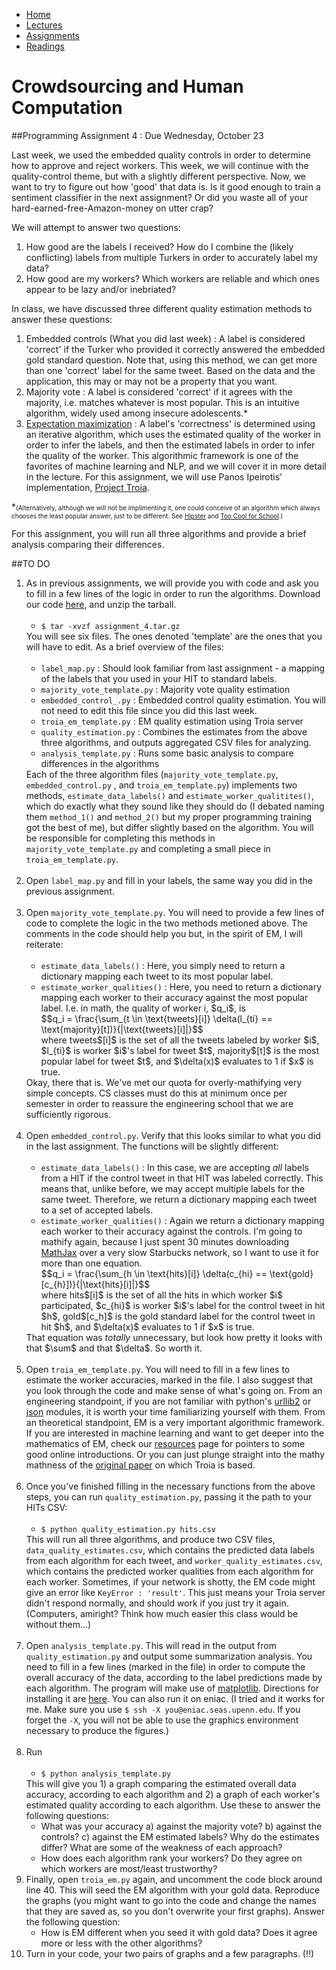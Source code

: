<script type="text/javascript"
   src="http://cdn.mathjax.org/mathjax/latest/MathJax.js?config=TeX-AMS-MML_HTMLorMML">
</script>
<script type="text/x-mathjax-config">
  MathJax.Hub.Config({tex2jax: {inlineMath: [['$','$'], ['\\(','\\)']]}});
</script>
<ul id="ProjectSubmenu">
    <li><a class="home" href="../index.html" title="Home">Home</a></li>
    <li><a class="syllabus" href="../syllabus.html" title="Lectures">Lectures</a></li>
    <li><a class="assignments" href="../assignments.html" title="Assignments">Assignments</a></li>
    <li><a class="resources" href="../resources.html" title="Resources">Readings</a></li>
</ul>

<link rel="stylesheet" type="text/css" href="../stylesheet.css" />

# Crowdsourcing and Human Computation

##Programming Assignment 4 : Due Wednesday, October 23 

Last week, we used the embedded quality controls in order to determine how to approve and reject workers. This week, we will continue with the quality-control theme, but with a slightly different perspective. Now, we want to try to figure out how 'good' that data is. Is it good enough to train a sentiment classifier in the next assignment? Or did you waste all of your hard-earned-free-Amazon-money on utter crap? 

We will attempt to answer two questions:

1. How good are the labels I received? How do I combine the (likely conflicting) labels from multiple Turkers in order to accurately label my data?
2. How good are my workers? Which workers are reliable and which ones appear to be lazy and/or inebriated?

In class, we have discussed three different quality estimation methods to answer these questions:

1. Embedded controls (What you did last week) : A label is considered 'correct' if the Turker who provided it correctly answered the embedded gold standard question. Note that, using this method, we can get more than one 'correct' label for the same tweet. Based on the data and the application, this may or may not be a property that you want.
2. Majority vote : A label is considered 'correct' if it agrees with the majority, i.e. matches whatever is most popular. This is an intuitive algorithm, widely used among insecure adolescents.* 
3. [Expectation maximization](http://en.wikipedia.org/wiki/Expectation%E2%80%93maximization_algorithm) : A label's 'correctness' is determined using an iterative algorithm, which uses the estimated quality of the worker in order to infer the labels, and then the estimated labels in order to infer the quality of the worker. This algorithmic framework is one of the favorites of machine learning and NLP, and we will cover it in more detail in the lecture. For this assignment, we will use Panos Ipeirotis' implementation, [Project Troia](http://project-troia.com/).

*<font size="1px">(Alternatively, although we will not be implimenting it, one could conceive of an algorithm which always chooses the least popular answer, just to be different. See [Hipster](http://www.urbandictionary.com/define.php?term=hipster) and [Too Cool for School](http://www.urbandictionary.com/define.php?term=Too%20Cool%20for%20School&defid=4468945).)</font>

For this assignment, you will run all three algorithms and provide a brief analysis comparing their differences.

##TO DO

<ol>
<li>As in previous assignments, we will provide you with code and ask you to fill in a few lines of the logic in order to run the algorithms. Download our code <a href="downloads/assignment_4.tar.gz">here</a>, and unzip the tarball. 
	<br> <br>
	<ul>
	<li><code>$ tar -xvzf assignment_4.tar.gz</code> 
	</ul>
You will see six files. The ones denoted 'template' are the ones that you will have to edit. As a brief overview of the files:
	<br> <br>
	<ul>
	<li><code>label&#95;map.py</code> : Should look familiar from last assignment - a mapping of the labels that you used in your HIT to standard labels.
	<li><code>majority&#95;vote&#95;template.py</code> : Majority vote quality estimation
	<li><code>embedded&#95;control&#95.py</code> : Embedded control quality estimation. You will not need to edit this file since you did this last week.
	<li><code>troia&#95;em&#95;template.py</code> : EM quality estimation using Troia server 
	<li><code>quality&#95;estimation.py</code> : Combines the estimates from the above three algorithms, and outputs aggregated CSV files for analyzing.
	<li><code>analysis&#95;template.py</code> : Runs some basic analysis to compare differences in the algorithms
	</ul>
Each of the three algorithm files (<code>majority&#95;vote&#95;template.py</code>, <code>embedded&#95;control.py</code> , and <code>troia&#95;em&#95;template.py</code>) implements two methods, <code>estimate&#95;data&#95;labels()</code> and <code>estimate&#95;worker&#95;qualitites()</code>, which do exactly what they sound like they should do (I debated naming them <code>method&#95;1()</code> and <code>method&#95;2()</code> but my proper programming training got the best of me), but differ slightly based on the algorithm. You will be responsible for completing this methods in <code>majority&#95;vote&#95;template.py</code> and completing a small piece in <code>troia&#95;em&#95;template.py</code>. 
<br> <br>
<li> Open <code>label&#95;map.py</code> and fill in your labels, the same way you did in the previous assignment.
<br> <br>
<li> Open <code>majority&#95;vote&#95;template.py</code>. You will need to provide a few lines of code to complete the logic in the two methods metioned above. The comments in the code should help you but, in the spirit of EM, I will reiterate:
	<br> <br>
	<ul>
	<li><code>estimate&#95;data&#95;labels()</code> : Here, you simply need to return a dictionary mapping each tweet to its most popular label.
	<li><code>estimate&#95;worker&#95;qualities()</code> : Here, you need to return a dictionary mapping each worker to their accuracy against the most popular label. I.e. in math, the quality of worker i, $q_i$, is 
	<br>
	$$q_i = \frac{\sum_{t \in \text{tweets}[i]} \delta(l_{ti} == \text{majority}[t])}{|\text{tweets}[i]|}$$
	<br>
	where tweets$[i]$ is the set of all the tweets labeled by worker $i$, $l_{ti}$ is worker $i$'s label for tweet $t$, majority$[t]$ is the most popular label for tweet $t$, and $\delta(x)$ evaluates to 1 if $x$ is true. 
	</ul>
	Okay, there that is. We've met our quota for overly-mathifying very simple concepts. CS classes must do this at minimum once per semester in order to reassure the engineering school that we are sufficiently rigorous.
<br> <br>
<li> Open <code>embedded&#95;control.py</code>. Verify that this looks similar to what you did in the last assignment. The functions will be slightly different:
	<br> <br>
	<ul>
	<li><code>estimate&#95;data&#95;labels()</code> : In this case, we are accepting <i>all</i> labels from a HIT if the control tweet in that HIT was labeled correctly. This means that, unlike before, we may accept multiple labels for the same tweet. Therefore, we return a dictionary mapping each tweet to a set of accepted labels.
	<li><code>estimate&#95;worker&#95;qualities()</code> : Again we return a dictionary mapping each worker to their accuracy against the controls. I'm going to mathify again, because I just spent 30 minutes downloading <a href="http://www.mathjax.org/">MathJax</a> over a very slow Starbucks network, so I want to use it for more than one equation. 
	<br>
	$$q_i = \frac{\sum_{h \in \text{hits}[i]} \delta(c_{hi} == \text{gold}[c_{h}])}{|\text{hits}[i]|}$$
	<br>
	where hits$[i]$ is the set of all the hits in which worker $i$ participated, $c_{hi}$ is worker $i$'s label for the control tweet in hit $h$, gold$[c_h]$ is the gold standard label for the control tweet in hit $h$, and $\delta(x)$ evaluates to 1 if $x$ is true. 
	</ul>
	That equation was <i>totally</i> unnecessary, but look how pretty it looks with that $\sum$ and that $\delta$. So worth it.
<br> <br>
<li>Open <code>troia&#95;em&#95;template.py</code>. You will need to fill in a few lines to estimate the worker accuracies, marked in the file. I also suggest that you look through the code and make sense of what's going on. From an engineering standpoint, if you are not familiar with python's <a href="http://docs.python.org/2/library/urllib2.html">urllib2</a> or <a href="http://docs.python.org/2/library/json.html">json</a> modules, it is worth your time familiarizing yourself with them. From an theoretical standpoint, EM is a very important algorithmic framework. If you are interested in machine learning and want to get deeper into the mathematics of EM, check our <a href="../resources.html">resources</a> page for pointers to some good online introductions. Or you can just plunge straight into the mathy mathness of the <a href="../readings/downloads/ml/EM.pdf">original paper</a> on which Troia is based.
<br> <br>
<li>Once you've finished filling in the necessary functions from the above steps, you can run <code>quality&#95;estimation.py</code>, passing it the path to your HITs CSV:
	<br> <br>
	<ul>
	<li><code>$ python quality&#95;estimation.py hits.csv</code>
	</ul>
	This will run all three algorithms, and produce two CSV files, <code>data&#95;quality&#95;estimates.csv</code>, which contains the predicted data labels from each algorithm for each tweet, and  <code>worker&#95;quality&#95;estimates.csv</code>, which contains the predicted worker qualities from each algorithm for each worker. Sometimes, if your network is shotty, the EM code might give an error like <code>KeyError : 'result'</code>. This just means your Troia server didn't respond normally, and should work if you just try it again. (Computers, amiright? Think how much easier this class would be without them...)
<br> <br>
<li>Open <code>analysis&#95template.py</code>. This will read in the output from <code>quality&#95;estimation.py</code> and output some summarization analysis. You need to fill in a few lines (marked in the file) in order to compute the overall accuracy of the data, according to the label predictions made by each algorithm. The program will make use of <a href="http://matplotlib.org/">matplotlib</a>. Directions for installing it are <a href="http://matplotlib.org/users/installing.html">here</a>. You can also run it on eniac. (I tried and it works for me. Make sure you use <code>$ ssh -X you@eniac.seas.upenn.edu</code>. If you forget the <code>-X</code>, you will not be able to use the graphics environment necessary to produce the figures.)
<br> <br>
<li>Run 
	<br> <br>
	<ul>
	<li><code>$ python analysis&#95;template.py</code>
	</ul>
This will give you 1) a graph comparing the estimated overall data accuracy, according to each algorithm and 2) a graph of each worker's estimated quality according to each algorithm. Use these to answer the following questions:
	<ul>
	<li>What was your accuracy a) against the majority vote? b) against the controls? c) against the EM estimated labels? Why do the estimates differ? What are some of the weakness of each approach?
	<li>How does each algorithm rank your workers? Do they agree on which workers are most/least trustworthy? 
	</ul>
<li> Finally, open <code>troia&#95;em.py</code> again, and uncomment the code block around line 40. This will seed the EM algorithm with your gold data. Reproduce the graphs (you might want to go into the code and change the names that they are saved as, so you don't overwrite your first graphs). Answer the following question:
	<ul>
	<li>How is EM different when you seed it with gold data? Does it agree more or less with the other algorithms?
	</ul>
<li>Turn in your code, your two pairs of graphs and a few paragraphs. (!!)
</ol>



